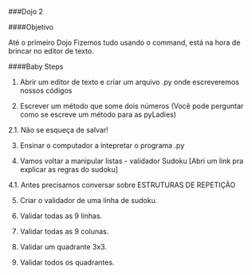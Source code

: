 ###Dojo 2

####Objetivo

Até o primeiro Dojo Fizemos tudo usando o command, está na hora de brincar no editor de texto.

####Baby Steps

1. Abrir um editor de texto e criar um arquivo .py  onde escreveremos nossos códigos

2. Escrever um método que some dois números (Você pode perguntar como se escreve um método para as pyLadies)

2.1. Não se esqueça de salvar!

3. Ensinar o computador a intepretar o programa .py

4. Vamos voltar a manipular listas - validador Sudoku [Abri um link pra explicar as regras do sudoku]

4.1. Antes precisamos conversar sobre ESTRUTURAS DE REPETIÇÃO

5. Criar o validador de uma linha de sudoku.

6. Validar todas as 9 linhas.

7. Validar todas as 9 colunas.

8. Validar um quadrante 3x3.

9. Validar todos os quadrantes.
